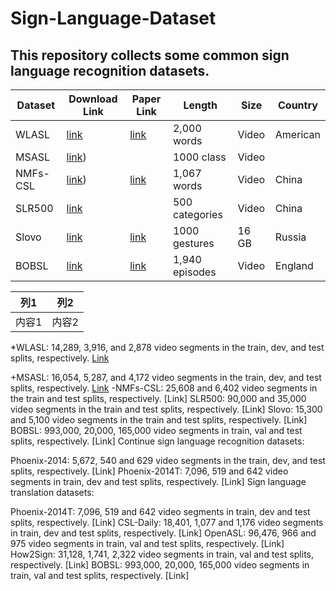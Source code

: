 # Sign-Language-Dataset
## This repository collects some common sign language recognition datasets.

| Dataset | Download Link | Paper Link | Length | Size | Country |
|-----|-----|-----|-----|-----|-----|
| WLASL |[link](https://dxli94.github.io/WLASL/)| [link](https://arxiv.org/pdf/1910.11006v2.pdf) |2,000 words | Video | American | 
| MSASL |[link](https://www.microsoft.com/en-us/research/project/ms-asl/))| |1000 class | Video |  | 
| NMFs-CSL |[link](https://ustc-slr.github.io/datasets/2020_nmfs_csl/))| [link](https://arxiv.org/abs/2110.05382) |1,067 words | Video | China | 
| SLR500 |[link](http://home.ustc.edu.cn/~hagjie/)|  |500 categories | Video | China | 
| Slovo |[link](https://github.com/hukenovs/slovo)| [link](https://arxiv.org/abs/2305.14527) |1000 gestures| 16 GB | Russia | 
| BOBSL |[link](https://www.robots.ox.ac.uk/~vgg/data/bobsl/)| [link](https://arxiv.org/abs/2208.02802) |1,940 episodes | Video | England  | 



| 列1 | 列2 |
|-----|-----|
| 内容1 | 内容2 |
*WLASL: 14,289, 3,916, and 2,878 video segments in the train, dev, and test splits, respectively. [Link](https://dxli94.github.io/WLASL/)

+MSASL: 16,054, 5,287, and 4,172 video segments in the train, dev, and test splits, respectively. [Link](https://www.microsoft.com/en-us/research/project/ms-asl/)
-NMFs-CSL: 25,608 and 6,402 video segments in the train and test splits, respectively. [Link]
SLR500: 90,000 and 35,000 video segments in the train and test splits, respectively. [Link]
Slovo: 15,300 and 5,100 video segments in the train and test splits, respectively. [Link]
BOBSL: 993,000, 20,000, 165,000 video segments in train, val and test splits, respectively. [Link]
Continue sign language recognition datasets:

Phoenix-2014: 5,672, 540 and 629 video segments in the train, dev, and test splits, respectively. [Link]
Phoenix-2014T: 7,096, 519 and 642 video segments in train, dev and test splits, respectively. [Link]
Sign language translation datasets:

Phoenix-2014T: 7,096, 519 and 642 video segments in train, dev and test splits, respectively. [Link]
CSL-Daily: 18,401, 1,077 and 1,176 video segments in train, dev and test splits, respectively. [Link]
OpenASL: 96,476, 966 and 975 video segments in train, val and test splits, respectively. [Link]
How2Sign: 31,128, 1,741, 2,322 video segments in train, val and test splits, respectively. [Link]
BOBSL: 993,000, 20,000, 165,000 video segments in train, val and test splits, respectively. [Link]
